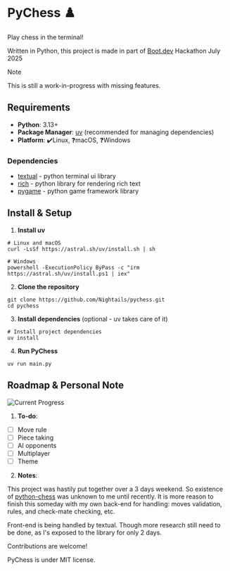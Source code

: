 # PyChess ♟️

Play chess in the terminal!

Written in Python, this project is made in part of [Boot.dev](https://boot.dev) Hackathon July 2025

> [!NOTE]
> This is still a work-in-progress with missing features.

## Requirements

- **Python**: 3.13+
- **Package Manager**: [uv](https://docs.astral.sh/uv/) (recommended for managing dependencies)
- **Platform**: ✔️Linux, ❓macOS, ❓Windows

### Dependencies

- [textual](https://textual.textualize.io/) - python terminal ui library
- [rich](https://rich.readthedocs.io/en/latest/) - python library for rendering rich text
- [pygame](https://www.pygame.org/docs/) - python game framework library

## Install & Setup

1. **Install uv**

```
# Linux and macOS
curl -LsSf https://astral.sh/uv/install.sh | sh

# Windows
powershell -ExecutionPolicy ByPass -c "irm https://astral.sh/uv/install.ps1 | iex"
```

2. **Clone the repository**

```
git clone https://github.com/Nightails/pychess.git
cd pychess
```

3. **Install dependencies** (optional - uv takes care of it)

```
# Install project dependencies
uv install
```

4. **Run PyChess**

```
uv run main.py
```

## Roadmap & Personal Note

![Current Progress](assets/images/pychess_v0.0.1a.png)

1. **To-do**:
- [ ] Move rule
- [ ] Piece taking
- [ ] AI opponents
- [ ] Multiplayer
- [ ] Theme

2. **Notes**:

This project was hastily put together over a 3 days weekend. So existence of [python-chess](https://python-chess.readthedocs.io/en/latest/) was unknown to me until recently. It is more reason to finish this someday with my own back-end for handling: moves validation, rules, and check-mate checking, etc.

Front-end is being handled by textual. Though more research still need to be done, as I's exposed to the library for only 2 days.

Contributions are welcome!

PyChess is under MIT license.
